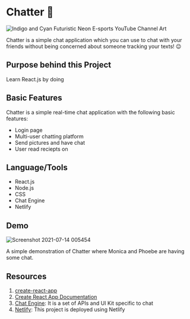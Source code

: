 # Chatter 💬
![Indigo and Cyan Futuristic Neon E-sports YouTube Channel Art](https://user-images.githubusercontent.com/44089458/125509764-722d2786-d31e-444f-92cc-a726cbcec544.gif)

Chatter is a simple chat application which you can use to chat with your friends without being concerned about someone tracking your texts! 😉

## Purpose behind this Project 
Learn React.js by doing

## Basic Features
Chatter is a simple real-time chat application with the following basic features: 
- Login page
- Multi-user chatting platform 
- Send pictures and have chat 
- User read reciepts on

## Language/Tools
- React.js
- Node.js
- CSS
- Chat Engine 
- Netlify

## Demo
![Screenshot 2021-07-14 005454](https://user-images.githubusercontent.com/44089458/125512838-773bab19-36f1-48bf-8bc0-08d80db16ced.jpg)

A simple demonstration of Chatter where Monica and Phoebe are having some chat. 


## Resources 
1. [create-react-app](https://github.com/facebook/create-react-app)
2. [Create React App Documentation](https://create-react-app.dev/docs/getting-started/)
3. [Chat Engine](https://chatengine.io/): It is a set of APIs and UI Kit specific to chat
4. [Netlify](https://www.netlify.com/): This project is deployed using Netlify
